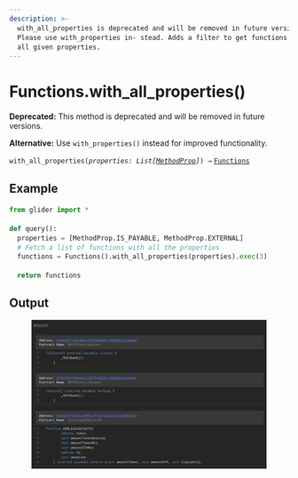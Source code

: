 ```yaml
---
description: >-
  with_all_properties is deprecated and will be removed in future versions.
  Please use with_properties in- stead. Adds a filter to get functions that have
  all given properties.
---
```


# Functions.with\_all\_properties()

**Deprecated:** This method is deprecated and will be removed in future versions.

**Alternative:** Use `with_properties()` instead for improved functionality.

`with_all_properties(`_`properties: List[`_[_`MethodProp`_](../methodprop/)_`]`_`) →` [`Functions`](./)

## Example

```python
from glider import *

def query():
  properties = [MethodProp.IS_PAYABLE, MethodProp.EXTERNAL]
  # Fetch a list of functions with all the properties
  functions = Functions().with_all_properties(properties).exec(3)

  return functions
```

## Output

<figure><img src="../../../.gitbook/assets/image (2) (1) (1) (1) (1) (1) (1) (1).png" alt=""><figcaption></figcaption></figure>
